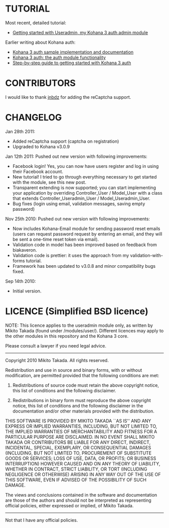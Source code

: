 TUTORIAL
========

Most recent, detailed tutorial:

* [Getting started with Useradmin, my Kohana 3 auth admin module](http://blog.mixu.net/2011/01/13/getting-started-with-useradmin-my-kohana-3-auth-admin-module/)

Earlier writing about Kohana auth:

* [Kohana 3 auth sample implementation and documentation](http://blog.mixu.net/2010/09/14/kohana-3-auth-sample-implementation-and-documentation/)
* [Kohana 3 auth: the auth module functionality](http://blog.mixu.net/2010/09/07/kohana-3-auth-the-auth-module-functionality/)
* [Step-by-step guide to getting started with Kohana 3 auth](http://blog.mixu.net/2010/09/06/step-by-step-guide-to-kohana-3-auth/)

CONTRIBUTORS
============

I would like to thank [jnbdz](https://bitbucket.org/jnbdz/useradmin/) for adding the reCaptcha support.

CHANGELOG
=========
Jan 28th 2011:

* Added reCaptcha support (captcha on registration)
* Upgraded to Kohana v3.0.9

Jan 12th 2011: Pushed out new version with following improvements:

* Facebook login! Yes, you can now have users register and log in using their Facebook account.
* New tutorial! I tried to go through everything necessary to get started with the module, see this new post.
* Transparent extending is now supported; you can start implementing your application by overriding Controller_User / Model_User with a class that extends Controller_Useradmin_User / Model_Useradmin_User.
* Bug fixes (login using email, validation messages, saving empty password)

Nov 25th 2010: Pushed out new version with following improvements:

* Now includes Kohana-Email module for sending password reset emails (users can request password request by entering an email, and they will be sent a one-time reset token via email).
* Validation code in model has been improved based on feedback from biakaveron.
* Validation code is prettier: it uses the approach from my validation-with-forms tutorial.
* Framework has been updated to v3.0.8 and minor compatibility bugs fixed.

Sep 14th 2010:

* Initial version.

LICENCE (Simplified BSD licence)
=======

NOTE: This licence applies to the useradmin module only, as written by Mikito
Takada (found under /modules/user/). Different licences may apply to the other
modules in this repository and the Kohana 3 core.

Please consult a lawyer if you need legal advice.

-------

Copyright 2010 Mikito Takada. All rights reserved.

Redistribution and use in source and binary forms, with or without modification, are
permitted provided that the following conditions are met:

   1. Redistributions of source code must retain the above copyright notice, this list of
      conditions and the following disclaimer.

   2. Redistributions in binary form must reproduce the above copyright notice, this list
      of conditions and the following disclaimer in the documentation and/or other materials
      provided with the distribution.

THIS SOFTWARE IS PROVIDED BY MIKITO TAKADA ``AS IS'' AND ANY EXPRESS OR IMPLIED
WARRANTIES, INCLUDING, BUT NOT LIMITED TO, THE IMPLIED WARRANTIES OF MERCHANTABILITY AND
FITNESS FOR A PARTICULAR PURPOSE ARE DISCLAIMED. IN NO EVENT SHALL MIKITO TAKADA OR
CONTRIBUTORS BE LIABLE FOR ANY DIRECT, INDIRECT, INCIDENTAL, SPECIAL, EXEMPLARY, OR
CONSEQUENTIAL DAMAGES (INCLUDING, BUT NOT LIMITED TO, PROCUREMENT OF SUBSTITUTE GOODS OR
SERVICES; LOSS OF USE, DATA, OR PROFITS; OR BUSINESS INTERRUPTION) HOWEVER CAUSED AND ON
ANY THEORY OF LIABILITY, WHETHER IN CONTRACT, STRICT LIABILITY, OR TORT (INCLUDING
NEGLIGENCE OR OTHERWISE) ARISING IN ANY WAY OUT OF THE USE OF THIS SOFTWARE, EVEN IF
ADVISED OF THE POSSIBILITY OF SUCH DAMAGE.

The views and conclusions contained in the software and documentation are those of the
authors and should not be interpreted as representing official policies, either expressed
or implied, of Mikito Takada.

-------

Not that I have any official policies.
